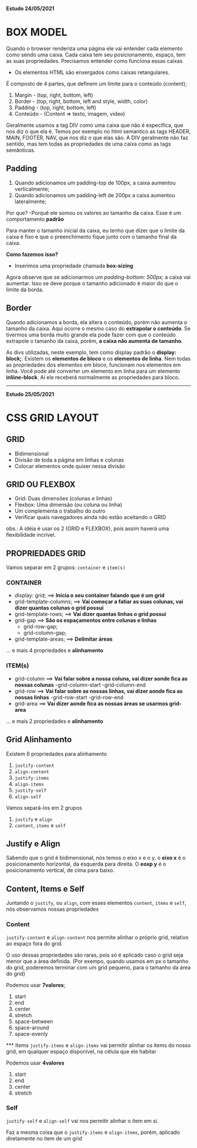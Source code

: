 **Estudo 24/05/2021**

# BOX MODEL

Quando o browser renderiza uma página ele vai entender cada elemento como sendo uma caixa.
Cada caixa tem seu posicionamento, espaço, tem as suas propriedades.
Precisamos entender como funciona essas caixas

- Os elementos HTML são enxergados como caixas retangulares.

É composto de 4 partes, que definem um limite para o conteúdo (content);

1. Margin - (top, right, bottom, left)
2. Border - (top, right, bottom, left and style, width, color)
3. Padding - (top, right, bottom, left)
4. Conteúdo - (Content => texto, imagem, video)

Geralmente usamos a tag DIV como uma caixa que não é específica, que nos diz o que ela é. Temos por exemplo no html semantico as tags HEADER, MAIN, FOOTER, NAV, que nos diz o que elas são. A DIV geralmente não faz sentido, mas tem todas as propriedades de uma caixa como as tags semânticas.

## Padding
1. Quando adicionamos um padding-top de 100px, a caixa aumentou verticalmente;
2. Quando adicionamos um padding-left de 200px a caixa aumentou lateralmente;

Por que?
-Porquê ele somou os valores ao tamanho da caixa. Esse é um comportamento **padrão**

Para manter o tamanho inicial da caixa, eu tenho que dizer que o limite da caixa é fixo e que o preenchimento fique junto com o tamanho final da caixa.

**Como fazemos isso?**
- Inserimos uma propriedade chamada **box-sizing**

Agora observe que se adicionarmos um *padding-bottom: 500px;* a caixa vai aumentar. Isso se deve porque o tamanho adicionado é maior do que o limite da borda.


## Border 

Quando adicionamos a borda, ela altera o conteúdo, porém não aumenta o tamanho da caixa. Aqui ocorre o mesmo caso do **extrapolar o conteúdo**. Se tivermos uma borda muito grande ela pode fazer com que o conteúdo extrapole o tamanho da caixa, porém, **a caixa não aumenta de tamanho**.

As divs utilizadas, neste exemplo, tem como display padrão o **display: block;**.
Existem os **elementos de bloco** e os **elementos de linha**.
Nem todas as propriedades dos elementos em bloco, funcionam nos elementos em linha.
Você pode até converter um elemento em linha para um elemento **inliine-block**. Aí ele receberá normalmente as propriedades para bloco.


-------------------------------------------------------------------------------------
**Estudo 25/05/2021**

# CSS GRID LAYOUT

## GRID
- Bidimensional
- Divisão de toda a página em linhas e colunas
- Colocar elementos onde quiser nessa divisão

## GRID OU FLEXBOX
- Grid: Duas dimensões (colunas e linhas)
- Flexbox: Uma dimensão (ou coluna ou linha)
- Um complementa o trabalho do outro
- Verificar quais navegadores ainda não estão aceitando o GRID

obs.: A idéia é usar os 2 (GRID e FLEXBOX), pois assim haverá uma flexibilidade incrível.


## PROPRIEDADES GRID

Vamos separar em 2 grupos:
`container` e `item(s)`

### CONTAINER
- display: grid;  ==> **Inicia o seu container falando que é um grid** 
- grid-template-columns; ==> **Vai começar a fatiar as suas colunas, vai dizer quantas colunas o grid possui**
- grid-template-rows; ==> **Vai dizer quantas linhas o grid possui**
- grid-gap     ==> **São os espaçamentos entre colunas e linhas**
    - grid-row-gap;
    - grid-column-gap;
- grid-template-areas;  ==> **Delimitar áreas**

... e mais 4 propriedades e **alinhamento**


### ITEM(s)

- grid-column   ==> **Vai falar sobre a nossa coluna, vai dizer aonde fica as nossas colunas**
    -grid-column-start
    -grid-column-end
- grid-row      ==> **Vai falar sobre as nossas linhas, vai dizer aonde fica as nossas linhas**
    -grid-row-start
    -grid-row-end
- grid-area     ==> **Vai dizer aonde fica as nossas áreas se usarmos grid-area**

... e mais 2 propriedades e **alinhamento**



## Grid Alinhamento

Existem 6 propriedades para alinhamento
1. `justify-content`
2. `align-content`
3. `justify-items`
4. `align-items`
5. `justify-self`
6. `align-self`

Vamos separá-los em 2 grupos
1. `justify` e `align`
2. `content`, `items` e `self`


## Justify e Align
Sabendo que o grid é bidimensional, nós temos o eixo x e o y.
o **eixo x** é o posicionamento horizontal, da esquerda para direita.
O **eoxp y** é o posicionamento vertical, de cima para baixo.


## Content, Items e Self

Juntando o `justify`, ou `align`, com esses elementos `content`, `items` e `self`, nós observamos nossas propriedades

### Content

`justify-content` e `align-content` nos permite alinhar o próprio grid, relativo ao espaço fora do grid.

O uso dessas propriedades são raras, pois só é aplicado caso o grid seja menor que a área definida.
(Por exempo, quando usamos em px o tamanho do grid, poderemos terminar com um grid pequeno, para o tamanho da área do grid)

Podemos usar **7valores**;
1. start
2. end
3. center
4. stretch
5. space-between
6. space-around
7. space-evenly

*** Items
`justify-items` e `align-items` vai permitir alinhar os items do nosso grid, em qualquer espaço disponível, na célula que ele habitar

Podemos usar **4valores**
1. start
2. end
3. center
4. stretch

### Self

`justify-self` e `align-self` vai nos permitir alinhar o item em si.

Faz a mesma coisa que o `justify-items` e `align-items`, porém, aplicado diretamente no item de um grid